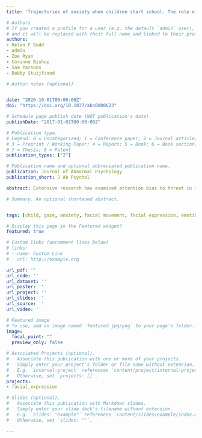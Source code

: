 ```yaml
---
title: 'Trajectories of anxiety when children start school: The role of behavioral inhibition and attention bias to angry and happy faces'

# Authors
# If you created a profile for a user (e.g. the default `admin` user), write the username (folder name) here 
# and it will be replaced with their full name and linked to their profile.
authors:
- Helen F Dodd
- admin
- Zoe Ryan
- Corinne Bishop
- Sam Parsons
- Bobby Stuijfzand

# Author notes (optional)


date: "2020-10-01T00:00:00Z"
doi: "https://doi.org/10.1037/abn0000623"

# Schedule page publish date (NOT publication's date).
publishDate: "2017-01-01T00:00:00Z"

# Publication type.
# Legend: 0 = Uncategorized; 1 = Conference paper; 2 = Journal article;
# 3 = Preprint / Working Paper; 4 = Report; 5 = Book; 6 = Book section;
# 7 = Thesis; 8 = Patent
publication_types: ["2"]

# Publication name and optional abbreviated publication name.
publication: Journal of Abnormal Psychology
publication_short: J Ab Psychol

abstract: Extensive research has examined attention bias to threat in the context of anxiety in adults, but little is understood about this association in young children, and there is a dearth of longitudinal research examining whether attention bias to threat predicts anxiety over time in childhood. In the current study, a sample of 180 children participated in a longitudinal study, first as preschoolers and again as they transitioned to formal schooling. At baseline, children aged 3–4 years completed a free-viewing eye-tracking task with angry-neutral and happy-neutral face pairs and an assessment of behavioral inhibition (BI). At follow-up, parents provided daily reports of their child’s state anxiety over a 2-week period as their child started school and completed a measure of their child’s anxiety symptoms. Results indicated that, on average, preschool-aged children exhibit a bias for emotional faces that is stronger for angry than happy faces. There was little evidence that this bias was associated with anxiety symptoms. However, BI interacted with dwell bias for angry faces to predict trajectories of anxiety over the transition to school. An unexpected interaction between BI and dwell bias for happy faces was also found, with dwell for happy faces associated with lower anxiety for children higher in BI. The findings are consistent with recent developmental models of the BI-anxiety relationship and indicate that attention bias modification may not be suitable for young children, for whom attention bias to threat may be normative.

# Summary. An optional shortened abstract.


tags: [child, gaze, anxiety, facial movement, facial expression, emotion, eye-tracking, behavioral inhibition, longitudinal]

# Display this page in the Featured widget?
featured: true

# Custom links (uncomment lines below)
# links:
# - name: Custom Link
#   url: http://example.org

url_pdf: ''
url_code: ''
url_dataset: ''
url_poster: ''
url_project: ''
url_slides: ''
url_source: ''
url_video: ''

# Featured image
# To use, add an image named `featured.jpg/png` to your page's folder. 
image:
  focal_point: ""
  preview_only: false

# Associated Projects (optional).
#   Associate this publication with one or more of your projects.
#   Simply enter your project's folder or file name without extension.
#   E.g. `internal-project` references `content/project/internal-project/index.md`.
#   Otherwise, set `projects: []`.
projects: 
- facial_expression

# Slides (optional).
#   Associate this publication with Markdown slides.
#   Simply enter your slide deck's filename without extension.
#   E.g. `slides: "example"` references `content/slides/example/index.md`.
#   Otherwise, set `slides: ""`.

---
```



